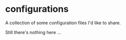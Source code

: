 # configurations
A collection of some configuration files I'd like to share.

Still there's nothing here ...
